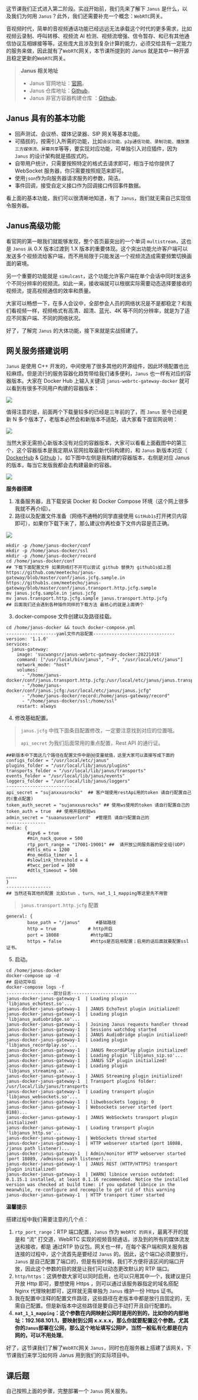 这节课我们正式进入第二阶段。实战开始前，我们先来了解下 `Janus` 是什么，以及我们为何用 `Janus`？此外，我们还需要补充一个概念：`WebRTC`网关。

音视频时代，简单的音视频通话功能已经远远无法承载这个时代的更多需求，比如视频云录制、呼叫转移、视频流 AI 检测、视频流增强、信令暂存、和已有其他通信协议互相嫁接等等。这些庞大且涉及到复杂计算的能力，必须交给具有一定能力的服务来做，因此就有了`WebRTC`网关，本节课所提到的 Janus 就是其中一种开源且稳定更新的`WebRTC`网关。

> **Janus 相关地址**
>
> -   Janus 官网地址：[官网](https://janus.conf.meetecho.com/docs/)。
> -   Janus 仓库地址：[Github](https://github.com/meetecho/janus-gateway)。
> -   Janus 非官方容器构建仓库 ：[Github](https://github.com/wangsrGit119/janus-webrtc-gateway-docker)。

## **Janus 具有的基本功能**

-   回声测试、会议桥、媒体记录器、SIP 网关等基本功能。
-   可插拔的，按需引入所需的功能，比如`会议功能、p2p通信功能、录制功能、播放第三方媒体流、屏幕共享`等等，要实现对应功能，可单独引入对应插件，因为 `Janus` 的设计架构就是插拔式的。
-   自带用户统计，只需要按照特定的格式去请求即可，相当于给你提供了 WebSocket 服务器，你只需要按照规范来即可。
-   使用`json`作为向服务器请求服务的参数，简洁。
-   事件回调，接受自定义接口作为回调接口传回事件数据。

看上面的基本功能，我们可以很清晰地知道，有了 `Janus`，我们就无需自己实现信令服务器。

## Janus高级功能

看官网的第一眼我们就能够发现，整个首页最突出的一个单词 `multistream`，这也是 `Janus` 从 0.X 版本过渡到 1.X 版本的重要体现。这个突出功能允许客户端可以发送多个视频流给客户端，而不用局限于只能发送一个视频流造成需要频繁切换画面的窘境。

另一个重要的功能就是 `simulcast`，这个功能允许客户端在单个会话中同时发送多个不同分辨率的视频流。如此一来，接收端就可以根据实际需要动态选择要接收的视频流，提高视频通信的效率和质量。

大家可以畅想一下，在多人会议中，全部参会人员的网络状况是不是都稳定？和我们看视频一样，视频格式有高清、超清、蓝光、4K 等不同的分辨率，就是为了适应不同客户端、不同的网络状况。

好了，了解完 `Janus` 的大体功能，接下来就是实战搭建了。

## **网关服务搭建说明**

`Janus` 是使用 C++ 开发的，中间使用了很多其他的开源组件，因此环境配置也比较麻烦。但是流行的服务容器化趋势带给我们诸多便利，`Janus` 也一样有对应的容器版本。大家在 Docker Hub 上输入关键词 `janus-webrtc-gateway-docker` 就可以看到有很多不同用户构建的容器版本：

![](img\13\1.image)

值得注意的是，前面两个下载量较多的已经是三年前的了，而 `Janus` 至今已经更新 N 多个版本了，老版本必然会和新版本不适配，请大家看下面官网说明：

![](img\13\2.image)

当然大家无需担心新版本没有对应的容器版本，大家可以看看上面截图中的第三个，这个容器版本是我定期从官网拉取最新代码构建的，和 `Janus` 新版本对应（ [DockerHub](https://hub.docker.com/r/sucwangsr/janus-webrtc-gateway-docker) & [Github](https://github.com/wangsrGit119/janus-webrtc-gateway-docker) ）。如下图中左侧是我构建的容器版本，右侧是对应 Janus 的版本，每当它发版我都会去构建最新的容器。

![](img\13\3.image)

**服务器搭建**

1.  准备服务器，且下载安装 Docker 和 Docker Compose 环境（这个网上很多我就不再介绍）。
1.  路径以及配置文件准备（网络不通畅的同学直接使用 `GitHub1s`打开拷贝内容即可），如果你下载下来了，那么建议你再检查下文件内容是否正确。

![](img\13\4.image)

```
mkdir -p /home/janus-docker/conf
mkdir -p /home/janus-docker/ssl
mkdir -p /home/janus-docker/record
cd /home/janus-docker/conf
## 下载下面配置文件 如果网络打不开可以尝试 github 替换为 github1s如上图
https://github.com/meetecho/janus-gateway/blob/master/conf/janus.jcfg.sample.in
https://github1s.com/meetecho/janus-gateway/blob/master/conf/janus.transport.http.jcfg.sample
mv janus.jcfg.sample.in janus.jcfg
mv janus.transport.http.jcfg.sample janus.transport.http.jcfg
## 后面我们还会遇到各种插件同样的下载方法 最核心的就是上面俩个
```

3.  docker-compose 文件创建以及路径挂载。

```
cd /home/janus-docker && touch docker-compose.yml
-------------------yaml文件内容配置-------------------------------
version: '1.1.0'
services:
  janus-gateway:
    image: 'sucwangsr/janus-webrtc-gateway-docker:20221018'
    command: ["/usr/local/bin/janus", "-F", "/usr/local/etc/janus"]
    network_mode: "host"
    volumes:
      - "/home/janus-docker/conf/janus.transport.http.jcfg:/usr/local/etc/janus/janus.transport.http.jcfg" 
      - "/home/janus-docker/conf/janus.jcfg:/usr/local/etc/janus/janus.jcfg"
      - "/home/janus-docker/record:/home/janus-gateway/record"
      - "/home/janus-docker/ssl:/home/ssl"
    restart: always
```

4.  修改基础配置。

> `janus.jcfg` 中找下面条目配置修改，一定要注意找到对应的位置哦。
>
> `api_secret` 为我们后面常用的重点配置，Rest API 的通行证。

```
##新版本中下面这几个路径在配置文件中是@@变量赋值，这里大家可以直接写成下面的
configs_folder = "/usr/local/etc/janus"                        
plugins_folder = "/usr/local/lib/janus/plugins"                   
transports_folder = "/usr/local/lib/janus/transports"     
events_folder = "/usr/local/lib/janus/events"                    
loggers_folder = "/usr/local/lib/janus/loggers"
-------------------------
api_secret = "sujanxxusrocks"  ## 客户端使用restApi用的token 请自行配置自己的(重点配置)
token_auth_secret = "sujanxxusrocks" ## 使用ws使用的token 请自行配置自己的
token_auth = true  ## 使用开启校验ws
admin_secret = "suaanusoverlord"  #管理员 请自行配置自己的
---------------
media: {
        #ipv6 = true
        #min_nack_queue = 500
        rtp_port_range = "17001-19001" ##  请开放公网服务器的安全组(UDP)
        #dtls_mtu = 1200
        #no_media_timer = 1
        #slowlink_threshold = 4
        #twcc_period = 100
        #dtls_timeout = 500
。。。。。
}
-----------------
## 当然还有其他的配置 比如stun 、turn、nat_1_1_mapping等这里先不用管
```

> `janus.transport.http.jcfg` 配置

```
general: {                                                
        base_path = "/janus"      #基础路径
        http = true            # http开启  
        port = 18088            #http端口                              
        https = false           #https是否启用配置；启用的话后面就要配置ssl证书。                  
```

5.  启动。

```
cd /home/janus-docker 
docker-compose up -d
## 启动完毕后
docker-compose logs -f
------------------部分日志-------------------------
janus-docker-janus-gateway-1  | Loading plugin 'libjanus_echotest.so'...
janus-docker-janus-gateway-1  | JANUS EchoTest plugin initialized!
janus-docker-janus-gateway-1  | Loading plugin 'libjanus_audiobridge.so'...
janus-docker-janus-gateway-1  | Joining Janus requests handler thread
janus-docker-janus-gateway-1  | Sessions watchdog started
janus-docker-janus-gateway-1  | JANUS AudioBridge plugin initialized!
janus-docker-janus-gateway-1  | Loading plugin 'libjanus_recordplay.so'...
janus-docker-janus-gateway-1  | JANUS Record&Play plugin initialized!
janus-docker-janus-gateway-1  | Loading plugin 'libjanus_sip.so'...
janus-docker-janus-gateway-1  | JANUS SIP plugin initialized!
janus-docker-janus-gateway-1  | Loading plugin 'libjanus_streaming.so'...
janus-docker-janus-gateway-1  | JANUS Streaming plugin initialized!
janus-docker-janus-gateway-1  | Transport plugins folder: /usr/local/lib/janus/transports
janus-docker-janus-gateway-1  | Loading transport plugin 'libjanus_websockets.so'...
janus-docker-janus-gateway-1  | libwebsockets logging: 0
janus-docker-janus-gateway-1  | Websockets server started (port 8188)...
janus-docker-janus-gateway-1  | JANUS WebSockets transport plugin initialized!
janus-docker-janus-gateway-1  | Loading transport plugin 'libjanus_http.so'...
janus-docker-janus-gateway-1  | WebSockets thread started
janus-docker-janus-gateway-1  | HTTP webserver started (port 18088, /janus path listener)...
janus-docker-janus-gateway-1  | Admin/monitor HTTP webserver started (port 18089, /adminsuc path listener)...
janus-docker-janus-gateway-1  | JANUS REST (HTTP/HTTPS) transport plugin initialized!
janus-docker-janus-gateway-1  | [WARN] libnice version outdated: 0.1.15.1 installed, at least 0.1.16 recommended. Notice the installed version was checked at build time: if you updated libnice in the meanwhile, re-configure and recompile to get rid of this warning
janus-docker-janus-gateway-1  | HTTP transport timer started
```

**温馨提示**

搭建过程中我们需要注意的几个点：

1.  `rtp_port_range`：RTP 端口配置，`Janus` 作为 `WebRTC 的网关`，最离不开的就是和 “流” 打交道，WebRTC 实现的视频音频通话，涉及到的所有的媒体流发送和接收，都是 通过RTP 协议包。网关也一样，在每个客户端和网关服务器连接的过程中，这个流首先是要经过 `Janus` 的。因此，这个端口必须要放行，`Janus` 是自己配置了端口的，但是有些时候，我们不方便将该区间的端口开放，因此这个参数的目的就是让我们可以动态更改默认的 RTP 端口。
1.  `http/https`：这俩参数大家可以同时启用，也可以只用其中一个，我建议是只开放 Http 即可，要想使用 Https ，则可以通过该服务器指定的域名搭配 Nginx 代理映射即可，这样就无需单独为 `Janus` 维护一份 Https 证书。
1.  我在配置中注释的配置文件路径，这些路径在老版本中都是放行且固定的，无需自己配置。但是新版本中这些路径是要自己手动打开且自行配置的。
1.  **`nat_1_1_mapping`：这个参数在内网映射公网时是用的到的，比如你的内部地址：192.168.101.1，要映射到公网 x.x.x.x，那么你就要配置这个参数。尤其你的`Janus`部署在公网，那么这个地址填写公网IP，当然一般私有化都是在内网的，可以不用处理**。

  


好了，这节课我们了解了`WebRTC`网关 `Janus`，同时也在服务器上搭建了该网关，下节课我们来学习如何将 Janus 用到我们的实际项目中。

## 课后题

自己按照上面的步骤，完整部署一个 `Janus` 网关服务。